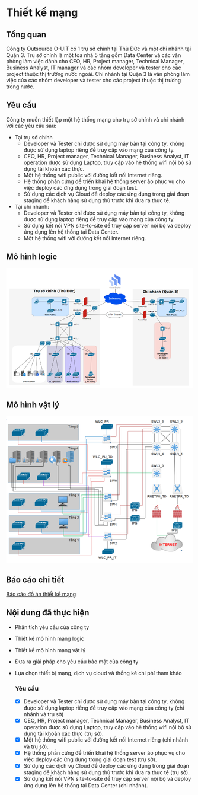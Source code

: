 # Thiết kế mạng

## Tổng quan
Công ty Outsource O-UIT có 1 trụ sở chính tại Thủ Đức và một chi nhánh tại Quận 3. Trụ sở
chính là một tòa nhà 5 tầng gồm Data Center và các văn phòng làm việc dành cho CEO, HR,
Project manager, Technical Manager, Business Analyst, IT manager và các nhóm developer
và tester cho các project thuộc thị trường nước ngoài. Chi nhánh tại Quận 3 là văn phòng
làm việc của các nhóm developer và tester cho các project thuộc thị trường trong nước. 

## Yêu cầu
Công ty muốn thiết lập một hệ thống mạng cho trụ sở chính và chi
nhánh với các yêu cầu sau:
- Tại trụ sở chính
  + Developer và Tester chỉ được sử dụng máy bàn tại công ty, không được sử dụng laptop riêng để truy cập vào mạng của công ty.
  + CEO, HR, Project manager, Technical Manager, Business Analyst, IT operation được sử dụng Laptop, truy cập vào hệ thống wifi nội bộ sử dụng tài khoản xác thực.
  + Một hệ thống wifi public với đường kết nối Internet riêng.
  + Hệ thống phần cứng để triển khai hệ thống server ảo phục vụ cho việc deploy các ứng dụng trong giai đoạn test.
  + Sử dụng các dịch vụ Cloud để deploy các ứng dụng trong giai đoạn staging để khách hàng sử dụng thử trước khi đưa ra thực tế.
- Tại chi nhánh:
  + Developer và Tester chỉ được sử dụng máy bàn tại công ty, không được sử dụng laptop riêng để truy cập vào mạng của công ty.
  + Sử dụng kết nối VPN site-to-site để truy cập server nội bộ và deploy ứng dụng lên hệ thống tại Data Center.
  + Một hệ thống wifi với đường kết nối Internet riêng.

## Mô hình logic
![](./images/logical_model.PNG)

## Mô hình vật lý
![](./images/physical_model.PNG)

## Báo cáo chi tiết
[Báo cáo đồ án thiết kế mạng](./Bao%20cao%20TKM%20HK1%202023-2024.pdf)

## Nội dung đã thực hiện

+ Phân tích yêu cầu của công ty
+ Thiết kế mô hình mạng logic
+ Thiết kế mô hình mạng vật lý
+ Đưa ra giải pháp cho yêu cầu bảo mật của công ty
+ Lựa chọn thiết bị mạng, dịch vụ cloud và thống kê chi phí tham khảo

    ### Yêu cầu
    + [x] Developer và Tester chỉ được sử dụng máy bàn tại công ty, không được sử dụng laptop riêng để truy cập vào mạng của công ty (chi nhánh và trụ sở)
    + [x] CEO, HR, Project manager, Technical Manager, Business Analyst, IT operation được sử dụng Laptop, truy cập vào hệ thống wifi nội bộ sử dụng tài khoản xác thực (trụ sở).
    + [x] Một hệ thống wifi public với đường kết nối Internet riêng (chi nhánh và trụ sở).
    + [x] Hệ thống phần cứng để triển khai hệ thống server ảo phục vụ cho việc deploy các ứng dụng trong giai đoạn test (trụ sở).
    + [x] Sử dụng các dịch vụ Cloud để deploy các ứng dụng trong giai đoạn staging để khách hàng sử dụng thử trước khi đưa ra thực tế (trụ sở).
    + [x] Sử dụng kết nối VPN site-to-site để truy cập server nội bộ và deploy ứng dụng lên hệ thống tại Data Center (chi nhánh).
